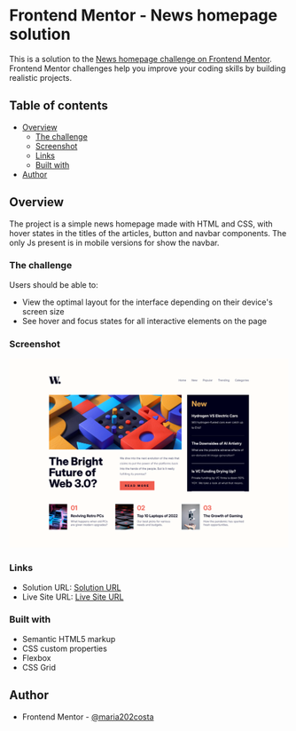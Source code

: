 # Frontend Mentor - News homepage solution

This is a solution to the [News homepage challenge on Frontend Mentor](https://www.frontendmentor.io/challenges/news-homepage-H6SWTa1MFl). Frontend Mentor challenges help you improve your coding skills by building realistic projects.

## Table of contents

- [Overview](#overview)
  - [The challenge](#the-challenge)
  - [Screenshot](#screenshot)
  - [Links](#links)
  - [Built with](#built-with)
- [Author](#author)

## Overview

The project is a simple news homepage made with HTML and CSS, with hover states in the titles of the articles, button and navbar components. The only Js present is in mobile versions for show the navbar.

### The challenge

Users should be able to:

- View the optimal layout for the interface depending on their device's screen size
- See hover and focus states for all interactive elements on the page

### Screenshot

![News Homepage Screenshot](image.png)

### Links

- Solution URL: [Solution URL]()
- Live Site URL: [Live Site URL]()

### Built with

- Semantic HTML5 markup
- CSS custom properties
- Flexbox
- CSS Grid

## Author

- Frontend Mentor - [@maria202costa](https://www.frontendmentor.io/profile/maria202costa)

